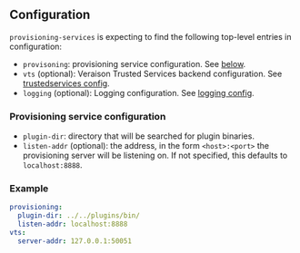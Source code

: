 ## Configuration

`provisioning-services` is expecting to find the following top-level entries in
configuration:

- `provisoning`: provisioning service configuration. See [below](#provisioning-service-configuration).
- `vts` (optional): Veraison Trusted Services backend configuration. See [trustedservices config](/vts/trustedservices/README.md#Configuration).
- `logging` (optional): Logging configuration. See [logging config](/vts/log/README.md#Configuration).

### Provisioning service configuration

- `plugin-dir`: directory that will be searched for plugin binaries.
- `listen-addr` (optional): the address, in the form `<host>:<port>` the provisioning
  server will be listening on. If not specified, this defaults to
  `localhost:8888`.

### Example

```yaml
provisioning:
  plugin-dir: ../../plugins/bin/
  listen-addr: localhost:8888
vts:
  server-addr: 127.0.0.1:50051
```
